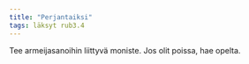 ```yaml
---
title: "Perjantaiksi"
tags: läksyt rub3.4
---
```


Tee armeijasanoihin liittyvä moniste. Jos olit poissa, hae opelta.